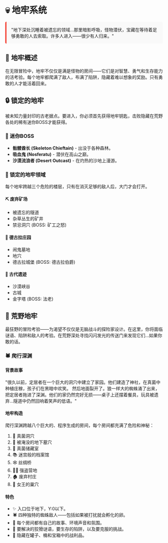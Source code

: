 # 💀 地牢系统

<div style="background-color: #f9f9f9; border-left: 4px solid #f44336; padding: 15px; border-radius: 4px; margin-bottom: 25px;">
  "地下深处沉睡着被遗忘的领域…那里暗影呼吸，怪物潜伏，宝藏在等待着足够勇敢的人去索取。许多人进入——很少有人归来。"
</div>

## 🌟 地牢概述

在无限冒险中，地牢不仅仅是满是怪物的房间——它们是对智慧、勇气和生存能力的活考验。每个地牢都爬满了敌人，布满了陷阱，隐藏着难以想象的奖励。只有勇敢的人才能活着回来。

## 🔒 锁定的地牢

被未知力量封印的古老据点。要进入，你必须首先获得地牢钥匙，击败隐藏在荒野各处的稀有迷你BOSS才能获得。

### 👹 迷你BOSS

- **骷髅酋长 (Skeleton Chieftain)** - 出没于各种森林。
- **吸血鬼 (Nosferatu)** - 潜伏在高山之巅。
- **沙漠流浪者 (Desert Outcast)** - 在灼热的沙地上漫游。

### 🏰 锁定的地牢领域

每个地牢跨越三个危险的楼层，只有在消灭足够的敌人后，大门才会打开。

#### ⛏ 废弃矿场

- 被遗忘的隧道
- 杂草丛生的矿井
- 禁忌洞穴 (BOSS: 矿工之怒)

#### 🦇 德古拉庄园

- 闹鬼墓地
- 地穴
- 德古拉城堡 (BOSS: 德古拉伯爵)

#### 🏺 古代遗迹

- 沙漠峡谷
- 古城
- 金字塔 (BOSS: 法老)

## 🌿 荒野地牢

最狂野的冒险考验——为渴望不仅仅是无脑战斗的探险家设计。在这里，你将面临谜语、陷阱和敌人的考验。在荒野深处寻找闪闪发光的传送门来发现它们…如果你敢的话。

### 🕷 爬行深渊

#### 背景故事

"很久以前，定居者在一个巨大的洞穴中建立了家园。他们建造了神社，在真菌中种植庄稼，孩子们在黑暗中欢笑。
然后地面裂开了。狼一样大的蜘蛛涌了出来，把定居者拖进了深渊。他们的家仍然完好无损——桌子上还摆着餐具，玩具被遗弃…隧道中仍然回响着笑声的低语。"

#### 地牢构造

爬行深渊跨越八个巨大的、程序生成的房间，每个房间都充满了危险和神秘：

1. 🍄 真菌洞穴
2. 🌊 被淹没的地下墓穴
3. 🍄 真菌储藏室
4. 📚 迷宫般的档案馆
5. 🕸 丝绸桥
6. 🏴‍☠️ 强盗营地
7. 🏚 废弃村庄
8. 👑 女王的巢穴

#### 特色

- ✨ 入口位于地下，Y:0以下。
- 🕷 四种独特的蜘蛛敌人——包括如果被打扰就会孵化的卵。
- 📜 每个房间都有自己的故事、环境声音和氛围。
- 🧩 要解决的狡猾谜语，要生存的陷阱，以及要克服的挑战。
- 🎁 隐藏在罐子、桶和宝箱中的战利品。